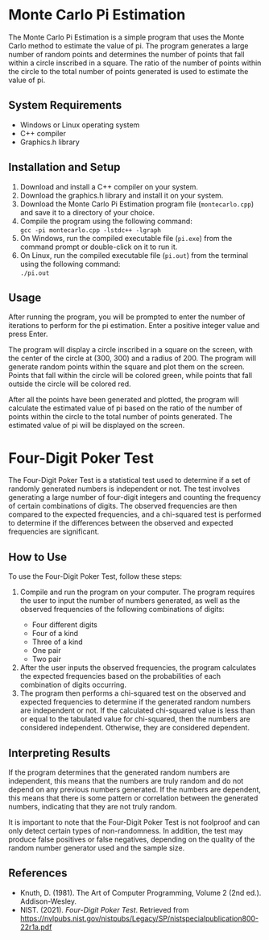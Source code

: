 <body>
	<h1>Monte Carlo Pi Estimation</h1>
	<p>The Monte Carlo Pi Estimation is a simple program that uses the Monte Carlo method to estimate the value of pi. The program generates a large number of random points and determines the number of points that fall within a circle inscribed in a square. The ratio of the number of points within the circle to the total number of points generated is used to estimate the value of pi.</p>
	<h2>System Requirements</h2>
	<ul>
		<li>Windows or Linux operating system</li>
		<li>C++ compiler</li>
		<li>Graphics.h library</li>
	</ul>
	<h2>Installation and Setup</h2>
	<ol>
		<li>Download and install a C++ compiler on your system.</li>
		<li>Download the graphics.h library and install it on your system.</li>
		<li>Download the Monte Carlo Pi Estimation program file (<code>montecarlo.cpp</code>) and save it to a directory of your choice.</li>
		<li>Compile the program using the following command:<br><code>gcc -pi montecarlo.cpp -lstdc++ -lgraph</code></li>
		<li>On Windows, run the compiled executable file (<code>pi.exe</code>) from the command prompt or double-click on it to run it.</li>
		<li>On Linux, run the compiled executable file (<code>pi.out</code>) from the terminal using the following command:<br><code>./pi.out</code></li>
	</ol>
	<h2>Usage</h2>
	<p>After running the program, you will be prompted to enter the number of iterations to perform for the pi estimation. Enter a positive integer value and press Enter.</p>
	<p>The program will display a circle inscribed in a square on the screen, with the center of the circle at (300, 300) and a radius of 200. The program will generate random points within the square and plot them on the screen. Points that fall within the circle will be colored green, while points that fall outside the circle will be colored red.</p>
	<p>After all the points have been generated and plotted, the program will calculate the estimated value of pi based on the ratio of the number of points within the circle to the total number of points generated. The estimated value of pi will be displayed on the screen.</p>
</body>


 <body>
    <h1>Four-Digit Poker Test</h1>
    <p>The Four-Digit Poker Test is a statistical test used to determine if a set of randomly generated numbers is independent or not. The test involves generating a large number of four-digit integers and counting the frequency of certain combinations of digits. The observed frequencies are then compared to the expected frequencies, and a chi-squared test is performed to determine if the differences between the observed and expected frequencies are significant.</p>
    <h2>How to Use</h2>
<p>To use the Four-Digit Poker Test, follow these steps:</p>
<ol>
  <li>Compile and run the program on your computer. The program requires the user to input the number of numbers generated, as well as the observed frequencies of the following combinations of digits:</li>
    <ul>
      <li>Four different digits</li>
      <li>Four of a kind</li>
      <li>Three of a kind</li>
      <li>One pair</li>
      <li>Two pair</li>
    </ul>
  <li>After the user inputs the observed frequencies, the program calculates the expected frequencies based on the probabilities of each combination of digits occurring.</li>
  <li>The program then performs a chi-squared test on the observed and expected frequencies to determine if the generated random numbers are independent or not. If the calculated chi-squared value is less than or equal to the tabulated value for chi-squared, then the numbers are considered independent. Otherwise, they are considered dependent.</li>
</ol>

<h2>Interpreting Results</h2>
<p>If the program determines that the generated random numbers are independent, this means that the numbers are truly random and do not depend on any previous numbers generated. If the numbers are dependent, this means that there is some pattern or correlation between the generated numbers, indicating that they are not truly random.</p>
<p>It is important to note that the Four-Digit Poker Test is not foolproof and can only detect certain types of non-randomness. In addition, the test may produce false positives or false negatives, depending on the quality of the random number generator used and the sample size.</p>

<h2>References</h2>
<ul>
  <li>Knuth, D. (1981). The Art of Computer Programming, Volume 2 (2nd ed.). Addison-Wesley.</li>
  <li>NIST. (2021). <i>Four-Digit Poker Test</i>. Retrieved from <a href="https://nvlpubs.nist.gov/nistpubs/Legacy/SP/nistspecialpublication800-22r1a.pdf">https://nvlpubs.nist.gov/nistpubs/Legacy/SP/nistspecialpublication800-22r1a.pdf</a></li>
</ul>
 </body>
